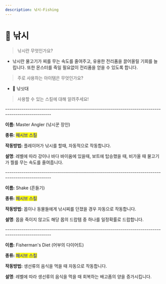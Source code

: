 ```yaml
---
description: 낚시-Fishing
---
```


# 🎣 낚시

> 낚시란 무엇인가요?&#x20;

* 낚시란 물고기가 찌를 무는 속도를 줄여주고, 유용한 전리품을 끌어올릴 기회를 늘립니다. 또한 몬스터를 죽일 필요없이 전리품을 얻을 수 있도록 합니다.

> 주로 사용하는 아이템은 무엇인가요?

* 🎣 낚싯대

> &#x20;사용할 수 있는 스킬에 대해 알려주세요!&#x20;

\-----------------------------------------------------------------------------------------------------

**이름:** Master Angler (낚시꾼 장인)

**종류:** <mark style="color:blue;">패시브 스킬</mark>

**작동방법:** 플레이어가 낚시를 할때, 자동적으로 작동합니다.

**설명**: 레벨에 따라 강이나 바다 바이옴에 있을때, 보트에 탑승했을 때, 비가올 때 물고기가 찔를 무는 속도를 줄여줍니다.

\-----------------------------------------------------------------------------------------------------

**이름:** Shake (흔들기)

**종류:** <mark style="color:blue;">패시브 스킬</mark>

**작동방법:** 몹이나 동물들에게 낚시찌를 던졌을 경우 자동으로 작동합니다.

**설명**: 몹을 죽이지 않고도 해당 몹의 드랍템 중 하나를 일정확률로 드랍합니다.

\-----------------------------------------------------------------------------------------------------

**이름:** Fisherman's Diet (어부의 다이어트)

**종류:** <mark style="color:blue;">패시브 스킬</mark>

**작동방법:** 생선류의 음식을 먹을 때 자동으로 작동합니다.

**설명**: 레벨에 따라 생선류의 음식을 먹을 때 회복하는 배고픔의 양을 증가시킵니다.

